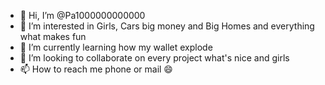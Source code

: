 - 👋 Hi, I’m @Pa1000000000000
- 👀 I’m interested in Girls, Cars big money and Big Homes and everything what makes fun
- 🌱 I’m currently learning how my wallet explode
- 💞️ I’m looking to collaborate on every project what's nice and girls  
- 📫 How to reach me phone or mail 😄

<!---
Pa1000000000000/Pa1000000000000 is a ✨ special ✨ repository because its `README.md` (this file) appears on your GitHub profile.
You can click the Preview link to take a look at your changes.
--->
